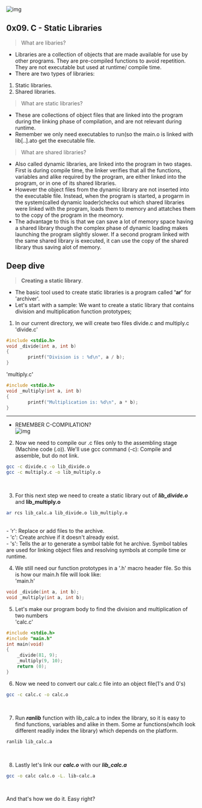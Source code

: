 ![img](https://bizzy.org/_next/image?url=https%3A%2F%2Fbizzy.ams3.digitaloceanspaces.com%2Fprod%2Fcompanies%2Fbe%2Flogos%2Feb0dfadf-e8cd-427a-9a37-68bed6e72ca6%2F350782512.png&w=128&q=75)
## 0x09. C - Static Libraries
> What are libaries?<br>
- Libraries are a collection of objects that are made available for use by other programs. They are pre-compiled functions to avoid repetition. They are not executable but used at runtime/ compile time.<br>
- There are two types of libraries:<br>
1. Static libraries.<br>
2. Shared libraries.<br>

> What are static libraries?<br>
- These are collections of object files that are linked into the program during the linking phase of compilation, and are not relevant during runtime.<br>
- Remember we only need executables to run(so the main.o is linked with lib[..].ato get the executable file.<br>

> What are shared libraries?<br>
- Also called dynamic libraries, are linked into the program in two stages. First is during compile time, the linker verifies that all the functions, variables and alike required by the program, are either linked into the program, or in one of its shared libraries.<br>
- However the object files from the dynamic library are not inserted into the executable file. Instead, when the program is started, a progarm in the system(called dynamic loader)checks out which shared libraries were linked with the program, loads them to memory and attatches them to the copy of the program in the meomory.<br>
- The advantage to this is that we can save a lot of memory space having a shared library though the complex phase of dynamic loading makes launching the program slightly slower. If a second program linked with the same shared library is executed, it can use the copy of the shared library thus saving alot of memory.<br>

## Deep dive
> __Creating a static library__.<br>
- The basic tool used to create static libraries is a program called **'ar'** for 'archiver'.<br>
- Let's start with a sample: We want to create a static library that contains division and multiplication function prototypes;<br>
1. In our current directory, we will create two files divide.c and multiply.c<br>
'divide.c'
```c
#include <stdio.h>
void _divide(int a, int b)
{
        printf("Division is : %d\n", a / b);
}

```
'multiply.c'
```c
#include <stdio.h>
void _multiply(int a, int b)
{
        printf("Multiplication is: %d\n", a * b);
}
```
---
- REMEMBER C-COMPILATION?<br>
![img](https://cdn.nerdyelectronics.com/wp-content/webp-express/webp-images/uploads/2017/07/GCC_CompilationProcess.png.webp)
2. Now we need to compile our .c files only to the assembling stage (Machine code (.o)). We'll use gcc command (-c): Compile and assemble, but do not link.<br>
```bash
gcc -c divide.c -o lib_divide.o
gcc -c multiply.c -o lib_multiply.o
```
<br>

3. For this next step we need to create a static library out of ___lib_divide.o___ and __lib_multiply.o__<br>
```bash
ar rcs lib_calc.a lib_divide.o lib_multiply.o
```
<br>
- 'r': Replace or add files to the archive.<br>
- 'c': Create archive if it doesn't already exist.<br>
- 's': Tells the ar to generate a symbol table fot he archive. Symbol tables are used for linking object files and resolving symbols at compile time or runtime.<br>

4. We still need our function prototypes in a '.h' macro header file. So this is how our main.h file will look like:<br>
'main.h'
```c
void _divide(int a, int b);
void _multiply(int a, int b);
```

5. Let's make our program body to find the division and multiplication of two numbers<br>
'calc.c'
```c
#include <stdio.h>
#include "main.h"
int main(void)
{
	_divide(81, 9);
	_multiply(9, 10);
	return (0);
}
```

6. Now we need to convert our calc.c file into an object file(1's and 0's)<br>
```bash
gcc -c calc.c -o calc.o
```
<br>

7. Run ___ranlib___ function with lib_calc.a to index the library, so it is easy to find functions, variables and alike in them. Some ar functions(whcih look different readily index the library) which depends on the platform.
```bash
ranlib lib_calc.a
```
<br>

8. Lastly let's link our ___calc.o___ with our ___lib_calc.a___<br>
```bash
gcc -o calc calc.o -L. lib-calc.a
```
<br>

And that's how we do it. Easy right?

